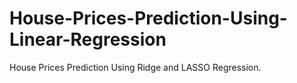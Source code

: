 # House-Prices-Prediction-Using-Linear-Regression
House Prices Prediction Using Ridge and LASSO Regression.
